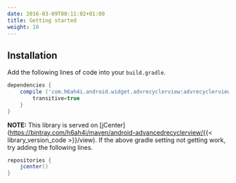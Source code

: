 ```yaml
---
date: 2016-03-09T00:11:02+01:00
title: Getting started
weight: 10
---
```


## Installation

Add the following lines of code into your `build.gradle`.


```gradle
dependencies {
    compile ('com.h6ah4i.android.widget.advrecyclerview:advrecyclerview:{{< library_version_code >}}@aar'){
        transitive=true
    }
}
```

**NOTE:**
This library is served on [jCenter](https://bintray.com/h6ah4i/maven/android-advancedrecyclerview/{{< library_version_code >}}/view). If the above gradle setting not getting work, try adding the following lines.

```gradle
repositories {
    jcenter()
}
```

